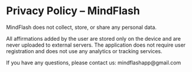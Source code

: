 <!DOCTYPE html>
<html lang="en">
<head>
    <meta charset="UTF-8">
    <title>Privacy Policy – MindFlash</title>
    <meta name="viewport" content="width=device-width, initial-scale=1">

</head>
<body>
    <h1>Privacy Policy – MindFlash</h1>
    <p>
        MindFlash does not collect, store, or share any personal data.
    </p>
    <p>
        All affirmations added by the user are stored only on the device and are never uploaded to external servers.
        The application does not require user registration and does not use any analytics or tracking services.
    </p>
    <p>
        If you have any questions, please contact us: mindflashapp@gmail.com
    </p>
</body>
</html>
